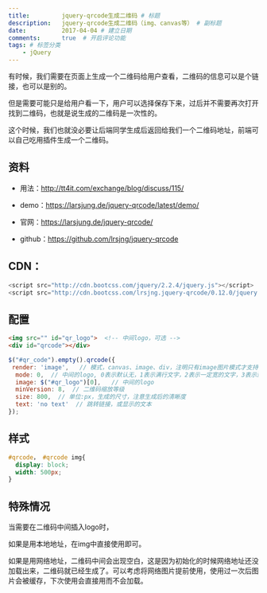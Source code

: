 ```yaml
---
title:         jquery-qrcode生成二维码 # 标题
description:   jquery-qrcode生成二维码（img、canvas等） # 副标题
date:          2017-04-04 # 建立日期
comments:      true  # 开启评论功能
tags: # 标签分类
    - jQuery
---
```



有时候，我们需要在页面上生成一个二维码给用户查看，二维码的信息可以是个链接，也可以是别的。

但是需要可能只是给用户看一下，用户可以选择保存下来，过后并不需要再次打开找到二维码，也就是说生成的二维码是一次性的。

这个时候，我们也就没必要让后端同学生成后返回给我们一个二维码地址，前端可以自己吃用插件生成一个二维码。

## 资料

* 用法：http://tt4it.com/exchange/blog/discuss/115/

* demo：https://larsjung.de/jquery-qrcode/latest/demo/

* 官网：https://larsjung.de/jquery-qrcode/

* github：https://github.com/lrsjng/jquery-qrcode



## CDN：
```js
<script src="http://cdn.bootcss.com/jquery/2.2.4/jquery.js"></script>
<script src="http://cdn.bootcss.com/lrsjng.jquery-qrcode/0.12.0/jquery.qrcode.min.js"></script>
```

## 配置
```html
<img src="" id="qr_logo">  <!-- 中间logo，可选 -->
<div id="qrcode"></div>
```

```js
$("#qr_code").empty().qrcode({  
 render: 'image',   // 模式，canvas、image、div，注明只有image图片模式才支持长按保存
  mode: 0,  // 中间的logo, 0表示默认无，1表示满行文字，2表示一定宽的文字，3表示满行方形图片，4表示一定宽的方形图片
  image: $("#qr_logo")[0],   // 中间的logo
  minVersion: 8,  // 二维码缩放等级
  size: 800,  // 单位:px，生成的尺寸，注意生成后的清晰度
  text: 'no text'  // 跳转链接，或显示的文本
});
```


## 样式
```css
#qrcode， #qrcode img{
  display: block;  
  width: 500px;
}
```


## 特殊情况

当需要在二维码中间插入logo时，

如果是用本地地址，在img中直接使用即可。

如果是用网络地址，二维码中间会出现空白，这是因为初始化的时候网络地址还没加载出来，二维码就已经生成了。可以考虑将网络图片提前使用，使用过一次后图片会被缓存，下次使用会直接用而不会加载。
